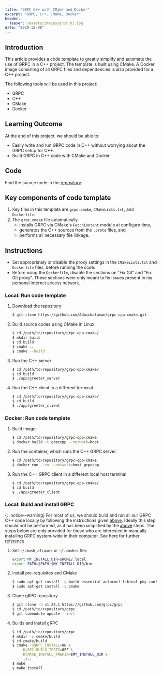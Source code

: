 ```yaml
---
title: "GRPC C++ with CMake and Docker"
excerpt: "GRPC, C++, CMake, Docker"
header:
  teaser: /assets/images/grpc_01.jpg
date: "2020-12-08" 
---
```


## Introduction
This article provides a code template to greatly simplify and automate the use of GRPC in a C++ project. The template is built using CMake. A Docker image consisting of all GRPC files and dependencies is also provided for a C++ project.

The following tools will be used in this project:
+ GRPC
+ C++
+ CMake
+ Docker

## Learning Outcome
At the end of this project, we should be able to:
+ Easily write and run GRPC code in C++ without worrying about the GRPC setup for C++.
+ Build GRPC in C++ code with CMake and Docker.

## Code
Find the source code in the [repository](https://github.com/Adaickalavan/grpc-cpp-cmake).

## Key components of code template
1. Key files in this template are `grpc.cmake`, `CMakeLists.txt`, and `Dockerfile`. 
1. The `grpc.cmake` file automatically 
    + installs GRPC via CMake's `FetchContent` module at configure time,
    + generates the C++ sources from the `.proto` files, and
    + performs all necessary file linkage.

## Instructions
+ Set appropriately or disable the proxy settings in the `CMakeLists.txt` and `Dockerfile` files, before running the code. 
+ Before using the `Dockerfile`, disable the sections on "Fix Git" and "Fix Git proxy". These sections were only meant to fix issues present in my personal internet access network.       

### Local: Run code template <a name="local"></a>
1. Download the repository
    ```bash
    $ git clone https://github.com/Adaickalavan/grpc-cpp-cmake.git 
    ```
1. Build source codes using CMake in Linux
    ```bash
    $ cd /path/to/repository/grpc-cpp-cmake/
    $ mkdir build
    $ cd build
    $ cmake ..
    $ cmake --build .
    ``` 
1. Run the C++ server
    ```bash
    $ cd /path/to/repository/grpc-cpp-cmake/
    $ cd build
    $ ./app/greeter_server
    ```
1. Run the C++ client in a different terminal
    ```bash
    $ cd /path/to/repository/grpc-cpp-cmake/
    $ cd build
    $ ./app/greeter_client
    ```

### Docker: Run code template
1. Build image: 
    ```bash
    $ cd /path/to/repository/grpc-cpp-cmake
    $ docker build -t grpccpp --network=host .
    ```
1. Run the container, which runs the C++ GRPC server.
    ```bash
    $ cd /path/to/repository/grpc-cpp-cmake
    $ docker run --rm --network=host grpccpp
    ```  
1. Run the C++ GRPC client in a different local host terminal
    ```bash
    $ cd /path/to/repository/grpc-cpp-cmake/
    $ cd build
    $ ./app/greeter_client
    ```  

### Local: Build and install GRPC

{: .notice--warning}
For most of us, we should build and run all our GRPC C++ code locally by following the instructions given [above](#local). Ideally this step should not be performed, as it has been simplified by the [above](#local) steps. The steps below are only provided for those who are interested in manually installing GRPC system-wide in their computer. See here for further [reference](https://github.com/grpc/grpc/blob/master/BUILDING.md).

1. Set `~/.bash_aliases` or `~/.bashrc` file:
    ```bash
    export MY_INSTALL_DIR=$HOME/.local
    export PATH=$PATH:$MY_INSTALL_DIR/bin
    ```

1. Install pre-requisites and CMake
    ```bash
    $ sudo apt-get install -y build-essential autoconf libtool pkg-config
    $ sudo apt-get install -y cmake
    ```

1. Clone gRPC repository
    ```bash
    $ git clone -b v1.28.1 https://github.com/grpc/grpc
    $ cd /path/to/repository/grpc
    $ git submodule update --init
    ```

1. Builds and install gRPC
    ```bash
    $ cd /path/to/repository/grpc
    $ mkdir -p cmake/build
    $ cd cmake/build
    $ cmake -DgRPC_INSTALL=ON \
        -DgRPC_BUILD_TESTS=OFF \
        -DCMAKE_INSTALL_PREFIX=$MY_INSTALL_DIR \
        ../..
    $ make
    $ make install
    ```

<!-- 
## Project Structure

The project structure is as follows:

```text
opencl                                 # Repository root
├── apps                               # Source code
|   ├── Ch1
|   |   ├── matvec.c                   # C source file
|   |   └── matvec.cl                  # Cl source file
|   ├── Ch2
|   |   ├── context_count.c            # C source file
|   |   ├── device_ext_test.c
|   |   ...
|   .
|   .
|   .
|   ├── Ch8
|   |   ├── buffer_test.cl             # Cl source file
|   |   ├── buffer_test.cpp            # C++ source file
|   |   ...
|   └── CMakeLists.txt                 # CMake build file
├── assets                             # Reference materials 
|   ├── libpng-1.4.0-manual.pdf      
|   ├── OpenCL device model.jpg      
|   ├── OpenCL operators.jpg
|   ├── OpenCL scalar data types.jpg
|   └── OpenCL vector data types.jpg
├── bin                                # Executables
|   ├── ...                              
|   ...
├── libs                               # Local libraries
│   └── util                     
|       ├── CMakeLists.txt             # Library-level CMake build file
|       ├── util.c                     
|       ├── util.cpp                   
|       ├── util.h                     
|       └── util.hpp                   
├── .dockerignore
├── .gitignore
├── CMakeLists.txt                     # Top-level CMake build file
└── README.md                                 
```
-->